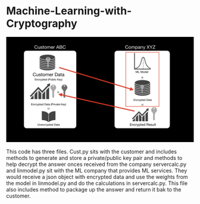 # Machine-Learning-with-Cryptography

![](pic.JPG)

This code has three files. 
Cust.py sits with the customer and includes methods to generate and store a private/public key pair and methods to help decrypt the answer onces received from the company
servercalc.py and linmodel.py sit with the ML company that provides ML services. They would receive a json object with encrypted data and use the weights from the model in linmodel.py and do the calculations in servercalc.py. This file also includes method to package up the answer and return it bak to the customer.


